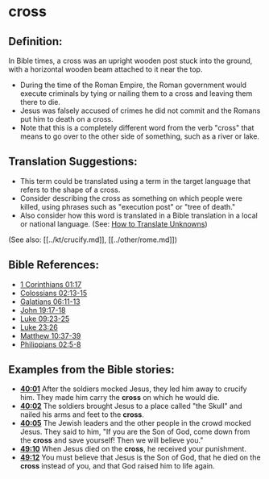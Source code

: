 # cross #

## Definition: ##

In Bible times, a cross was an upright wooden post stuck into the ground, with a horizontal wooden beam attached to it near the top.

* During the time of the Roman Empire, the Roman government would execute criminals by tying or nailing them to a cross and leaving them there to die.
* Jesus was falsely accused of crimes he did not commit and the Romans put him to death on a cross.
* Note that this is a completely different word from the verb "cross" that means to go over to the other side of something, such as a river or lake.

## Translation Suggestions: ##

* This term could be translated using a term in the target language that refers to the shape of a cross.
* Consider describing the cross as something on which people were killed, using phrases such as "execution post" or "tree of death."
* Also consider how this word is translated in a Bible translation in a local or national language. (See: [How to Translate Unknowns](en/ta-vol1/translate/man/translate-unknown))

(See also: [[../kt/crucify.md]], [[../other/rome.md]])

## Bible References: ##

* [1 Corinthians 01:17](en/tn/1co/help/01/17)
* [Colossians 02:13-15](en/tn/col/help/02/13)
* [Galatians 06:11-13](en/tn/gal/help/06/11)
* [John 19:17-18](en/tn/jhn/help/19/17)
* [Luke 09:23-25](en/tn/luk/help/09/23)
* [Luke 23:26](en/tn/luk/help/23/26)
* [Matthew 10:37-39](en/tn/mat/help/10/37)
* [Philippians 02:5-8](en/tn/php/help/02/05)

## Examples from the Bible stories: ##

* __[40:01](en/tn/obs/help/40/01)__ After the soldiers mocked Jesus, they led him away to crucify him. They made him carry the __cross__  on which he would die.
* __[40:02](en/tn/obs/help/40/02)__ The soldiers brought Jesus to a place called "the Skull" and nailed his arms and feet to the __cross__.
* __[40:05](en/tn/obs/help/40/05)__ The Jewish leaders and the other people in the crowd mocked Jesus. They said to him, "If you are the Son of God, come down from the __cross__  and save yourself! Then we will believe you."
* __[49:10](en/tn/obs/help/49/10)__ When Jesus died on the __cross__, he received your punishment.
* __[49:12](en/tn/obs/help/49/12)__ You must believe that Jesus is the Son of God, that he died on the __cross__  instead of you, and that God raised him to life again.